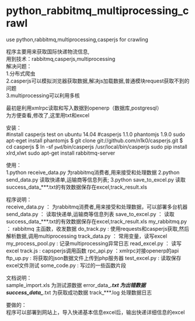 # python_rabbitmq_multiprocessing_crawl
use python,rabbitmq,multiprocessing,casperjs for crawling<br/>

程序主要用来获取国际快递物流信息,<br/>
用到技术：rabbitmq,casperjs,multiprocessing<br/>
解决问题：<br/>
	1.分布式爬虫<br/>
	2.casperjs可以模拟浏览器获取数据,解决js加载数据,普通模块request获取不到的问题<br/>
	3.multiprocessing可以利用多核<br/>
	
最初是利用xmlrpc读取和写入数据到openerp（数据库,postgresql）<br/>
为方便查看,修改了,这里用txt和excel<br/>

安装：<br/>
	#install casperjs test on ubuntu 14.04
	#casperjs 1.1.0 phantomjs 1.9.0
	sudo apt-eget install phantomjs 
	$ git clone git://github.com/n1k0/casperjs.git
	$ cd casperjs
	$ ln -sf `pwd`/bin/casperjs /usr/local/bin/casperjs
	sudo pip install xlrd,xlwt
	sudo apt-get install rabbitmq-server

使用：<br/>
	1.python receive_data.py  为rabbitmq消费者,用来接受和处理数据
	2.python send_data.py  读取快递单,运输商等信息列表; 
	3.python save_to_excel.py 读取success_data_***.txt的有效数据保存在excel,track_result.xls

程序说明：<br/>
	receive_data.py  ： 为rabbitmq消费者,用来接受和处理数据，可以部署多台机器
	send_data.py       ： 读取快递单,运输商等信息列表
	save_to_excel.py ： 读取success_data_***.txt的有效数据保存在excel,track_result.xls
	my_rabbitmq.py  ： rabbitmq 主函数，收发数据
	do_track.py            :   使用requests和casperjs获取,然后解析数据,调用multiprocessing
	track_data.py       ： 常用变量，读写excel
	my_process_pool.py :  记录multiprocessing异常日志
	read_excel.py       ： 读写excel
	track.js                     :  capsperjs调用函数
	rpc_api.py              ：xmlrpc对接openerp的api
	ftp_up.py                 :  将获取的json数据文件上传到php服务器
	test_excel.py          :   读取保存excel文件测试
	some_code.py       :    写过的一些函数片段
	

文档说明：<br/>
	sample_import.xls      为测试源数据
	error_data_***.txt      为出错数据
	success_data_***.txt  为获取成功数据
	track_***.log                处理数据日志

要做的：<br/>
	程序可以部署到网站上，导入快递基本信息excel后，输出快递详细信息的excel
